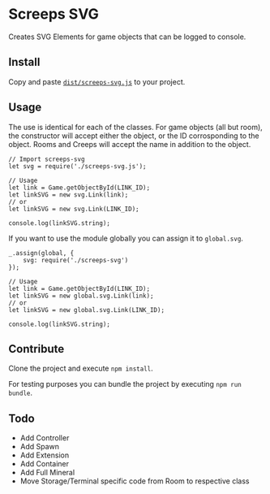 # Screeps SVG
Creates SVG Elements for game objects that can be logged to console.

## Install
Copy and paste [`dist/screeps-svg.js`](dist/screeps-svg.js) to your project.

## Usage

The use is identical for each of the classes. For game objects (all but room), the constructor will accept either the object, or the ID corrosponding to the object. Rooms and Creeps will accept the name in addition to the object.

```
// Import screeps-svg
let svg = require('./screeps-svg.js');

// Usage
let link = Game.getObjectById(LINK_ID);
let linkSVG = new svg.Link(link);
// or
let linkSVG = new svg.Link(LINK_ID);

console.log(linkSVG.string);
```

If you want to use the module globally you can assign it to `global.svg`.

```
_.assign(global, {
	svg: require('./screeps-svg')
});

// Usage
let link = Game.getObjectById(LINK_ID);
let linkSVG = new global.svg.Link(link);
// or
let linkSVG = new global.svg.Link(LINK_ID);

console.log(linkSVG.string);
```

## Contribute

Clone the project and execute `npm install`.

For testing purposes you can bundle the project by executing `npm run bundle`.

## Todo

 - Add Controller
 - Add Spawn
 - Add Extension
 - Add Container
 - Add Full Mineral
 - Move Storage/Terminal specific code from Room to respective class
